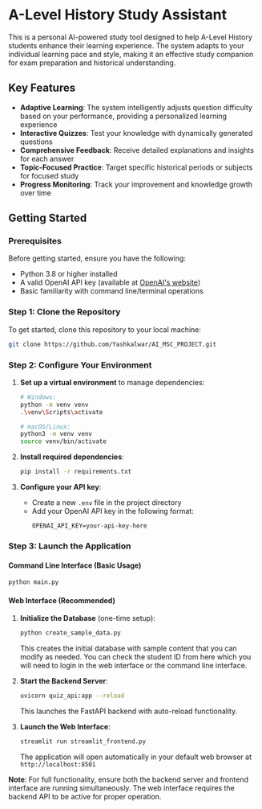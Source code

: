 # A-Level History Study Assistant

This is a personal AI-powered study tool designed to help A-Level History students enhance their learning experience. The system adapts to your individual learning pace and style, making it an effective study companion for exam preparation and historical understanding.

## Key Features

- **Adaptive Learning**: The system intelligently adjusts question difficulty based on your performance, providing a personalized learning experience
- **Interactive Quizzes**: Test your knowledge with dynamically generated questions
- **Comprehensive Feedback**: Receive detailed explanations and insights for each answer
- **Topic-Focused Practice**: Target specific historical periods or subjects for focused study
- **Progress Monitoring**: Track your improvement and knowledge growth over time

## Getting Started

### Prerequisites
Before getting started, ensure you have the following:
- Python 3.8 or higher installed
- A valid OpenAI API key (available at [OpenAI's website](https://platform.openai.com/))
- Basic familiarity with command line/terminal operations

### Step 1: Clone the Repository
To get started, clone this repository to your local machine:
```bash
git clone https://github.com/Yashkalwar/AI_MSC_PROJECT.git
```

### Step 2: Configure Your Environment

1. **Set up a virtual environment** to manage dependencies:
   ```bash
   # Windows:
   python -m venv venv
   .\venv\Scripts\activate
   
   # macOS/Linux:
   python3 -m venv venv
   source venv/bin/activate
   ```

2. **Install required dependencies**:
   ```bash
   pip install -r requirements.txt
   ```

3. **Configure your API key**:
   - Create a new `.env` file in the project directory
   - Add your OpenAI API key in the following format:
     ```
     OPENAI_API_KEY=your-api-key-here
     ```

### Step 3: Launch the Application

#### Command Line Interface (Basic Usage)
```bash
python main.py
```

#### Web Interface (Recommended)

1. **Initialize the Database** (one-time setup):
   ```bash
   python create_sample_data.py
   ```
   This creates the initial database with sample content that you can modify as needed. You can check the student ID from here which you will need to login in the web interface or the command line interface.

2. **Start the Backend Server**:
   ```bash
   uvicorn quiz_api:app --reload
   ```
   This launches the FastAPI backend with auto-reload functionality.

3. **Launch the Web Interface**:
   ```bash
   streamlit run streamlit_frontend.py
   ```
   The application will open automatically in your default web browser at `http://localhost:8501`

**Note**: For full functionality, ensure both the backend server and frontend interface are running simultaneously. The web interface requires the backend API to be active for proper operation.
